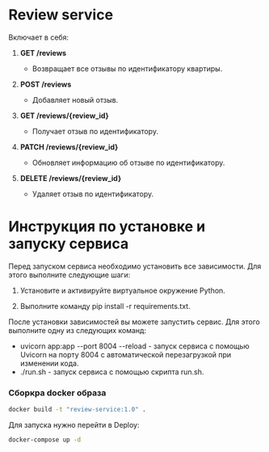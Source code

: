 # Review service
Включает в себя:

1. **GET /reviews**
   - Возвращает все отзывы по идентификатору квартиры.

2. **POST /reviews**
   - Добавляет новый отзыв.

3. **GET /reviews/{review_id}**
   - Получает отзыв по идентификатору.

4. **PATCH /reviews/{review_id}**
   - Обновляет информацию об отзыве по идентификатору.

5. **DELETE /reviews/{review_id}**
   - Удаляет отзыв по идентификатору.


# Инструкция по установке и запуску сервиса

Перед запуском сервиса необходимо установить все зависимости. Для этого выполните следующие шаги:

1. Установите и активируйте виртуальное окружение Python.

2. Выполните команду pip install -r requirements.txt.

После установки зависимостей вы можете запустить сервис. Для этого выполните одну из следующих команд:

- uvicorn app:app --port 8004 --reload - запуск сервиса с помощью Uvicorn на порту 8004 с автоматической перезагрузкой при изменении кода.
- ./run.sh - запуск сервиса с помощью скрипта run.sh.

### Сборкра docker образа
```bash
docker build -t "review-service:1.0" .
```

Для запуска нужно перейти в Deploy:
```bash
docker-compose up -d
```